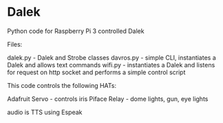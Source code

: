 # Dalek
Python code for Raspberry Pi 3 controlled Dalek

Files:

dalek.py - Dalek and Strobe classes
davros.py - simple CLI, instantiates a Dalek and allows text commands
wifi.py - instantiates a Dalek and listens for request on http socket and performs a simple control script

This code controls the following HATs:

Adafruit Servo - controls iris
Piface Relay - dome lights, gun, eye lights

audio is TTS using Espeak
